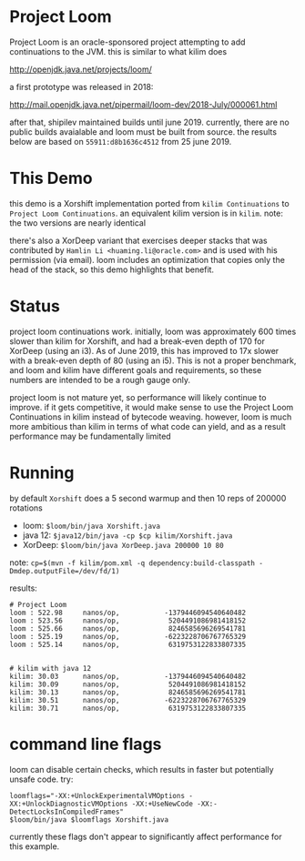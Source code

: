 # Project Loom

Project Loom is an oracle-sponsored project attempting to add continuations to the JVM.
this is similar to what kilim does

http://openjdk.java.net/projects/loom/

a first prototype was released in 2018:

http://mail.openjdk.java.net/pipermail/loom-dev/2018-July/000061.html

after that, shipilev maintained builds until june 2019.
currently, there are no public builds avaialable and loom must be built from source.
the results below are based on `55911:d8b1636c4512` from 25 june 2019.

# This Demo

this demo is a Xorshift implementation ported from `kilim Continuations` to `Project Loom Continuations`. an equivalent kilim version is in `kilim`. note: the two versions are nearly identical

there's also a XorDeep variant that exercises deeper stacks that was contributed by `Hamlin Li <huaming.li@oracle.com>`
and is used with his permission (via email).
loom includes an optimization that copies only the head of the stack, so this demo highlights that benefit.


# Status

project loom continuations work.
initially, loom was approximately 600 times slower than kilim for Xorshift,
and had a break-even depth of 170 for XorDeep (using an i3).
As of June 2019, this has improved to 17x slower with a break-even depth of 80 (using an i5).
This is not a proper benchmark, and loom and kilim have different goals and requirements,
so these numbers are intended to be a rough gauge only.

project loom is not mature yet, so performance will likely continue to improve.
if it gets competitive, it would make sense to use the Project Loom Continuations in kilim instead of bytecode weaving.
however, loom is much more ambitious than kilim in terms of what code can yield, and as a result performance may be fundamentally limited


# Running

by default `Xorshift` does a 5 second warmup and then 10 reps of 200000 rotations

- loom: `$loom/bin/java Xorshift.java`
- java 12: `$java12/bin/java -cp $cp kilim/Xorshift.java`
- XorDeep: `$loom/bin/java XorDeep.java 200000 10 80`

note: `cp=$(mvn -f kilim/pom.xml -q dependency:build-classpath -Dmdep.outputFile=/dev/fd/1)`


results:

```
# Project Loom
loom : 522.98     nanos/op,           -1379446094540640482
loom : 523.56     nanos/op,            5204491086981418152
loom : 525.66     nanos/op,            8246585696269541781
loom : 525.19     nanos/op,           -6223228706767765329
loom : 525.14     nanos/op,            6319753122833807335


# kilim with java 12
kilim: 30.03      nanos/op,           -1379446094540640482
kilim: 30.09      nanos/op,            5204491086981418152
kilim: 30.13      nanos/op,            8246585696269541781
kilim: 30.51      nanos/op,           -6223228706767765329
kilim: 30.71      nanos/op,            6319753122833807335
```



# command line flags

loom can disable certain checks, which results in faster but potentially unsafe code. try:

```
loomflags="-XX:+UnlockExperimentalVMOptions -XX:+UnlockDiagnosticVMOptions -XX:+UseNewCode -XX:-DetectLocksInCompiledFrames"
$loom/bin/java $loomflags Xorshift.java
```

currently these flags don't appear to significantly affect performance for this example.





